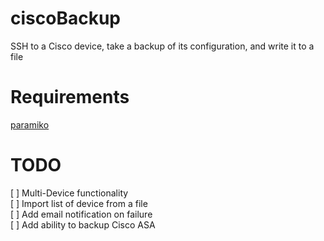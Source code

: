 # ciscoBackup

SSH to a Cisco device, take a backup of its configuration, and write it to a file

# Requirements

[paramiko](http://www.paramiko.org/)
  

# TODO

[ ] Multi-Device functionality  
[ ] Import list of device from a file  
[ ] Add email notification on failure  
[ ] Add ability to backup Cisco ASA  
